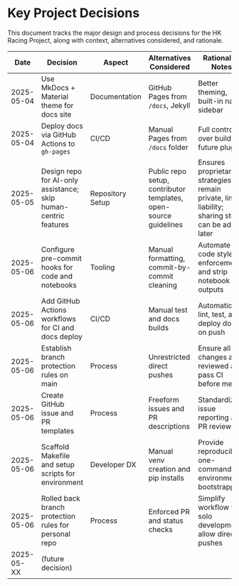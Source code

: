 # Key Project Decisions

This document tracks the major design and process decisions for the HK Racing Project, along with context, alternatives considered, and rationale.

| Date       | Decision                                   | Aspect             | Alternatives Considered               | Rationale / Notes                    |
|------------|--------------------------------------------|--------------------|---------------------------------------|--------------------------------------|
| 2025-05-04 | Use MkDocs + Material theme for docs site  | Documentation      | GitHub Pages from `/docs`, Jekyll     | Better theming, built-in nav sidebar |
| 2025-05-04 | Deploy docs via GitHub Actions to `gh-pages` | CI/CD             | Manual Pages from `/docs` folder      | Full control over build, future plugins |
| 2025-05-05 | Design repo for AI-only assistance; skip human-centric features | Repository Setup   | Public repo setup, contributor templates, open-source guidelines | Ensures proprietary strategies remain private, limits liability; sharing steps can be added later |
| 2025-05-06 | Configure pre-commit hooks for code and notebooks       | Tooling      | Manual formatting, commit-by-commit cleaning                         | Automate code style enforcement and strip notebook outputs            |
| 2025-05-06 | Add GitHub Actions workflows for CI and docs deploy     | CI/CD        | Manual test and docs builds                                           | Automatically lint, test, and deploy docs on push                    |
| 2025-05-06 | Establish branch protection rules on main               | Process      | Unrestricted direct pushes                                             | Ensure all changes are reviewed and pass CI before merge              |
| 2025-05-06 | Create GitHub issue and PR templates                    | Process      | Freeform issues and PR descriptions                                    | Standardize issue reporting and PR reviews                            |
| 2025-05-06 | Scaffold Makefile and setup scripts for environment     | Developer DX | Manual venv creation and pip installs                                  | Provide reproducible one-command environment bootstrapping            |
| 2025-05-06 | Rolled back branch protection rules for personal repo      | Process      | Enforced PR and status checks                             | Simplify workflow for solo development; allow direct pushes  |
| 2025-05-XX | (future decision)                          |                    |                                       |                                      |
